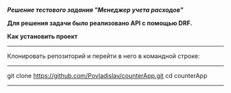  ___Решение тестового задания "Менеджер учета расходов"___ 
 
 __Для решения задачи было реализовано API с помощью DRF.__

__Как установить проект__

***
Клонировать репозиторий и перейти в него в командной строке:

__________
git clone https://github.com/Povladislav/counterApp.git
cd counterApp
__________
